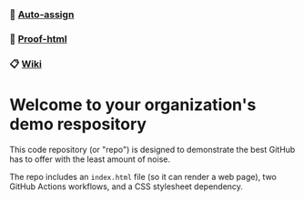 ### 🧰 [Auto-assign](https://github.com/Project-CodeCare/demo-repository/blob/main/.github/workflows/auto-assign.yml)

### 🧰 [Proof-html](https://github.com/Project-CodeCare/demo-repository/blob/main/.github/workflows/proof-html.yml)

### 📋 [Wiki](https://github.com/Project-CodeCare/CodeCare-api/wiki/%F0%9F%9A%80-Home)

# Welcome to your organization's demo respository
This code repository (or "repo") is designed to demonstrate the best GitHub has to offer with the least amount of noise.

The repo includes an `index.html` file (so it can render a web page), two GitHub Actions workflows, and a CSS stylesheet dependency.
